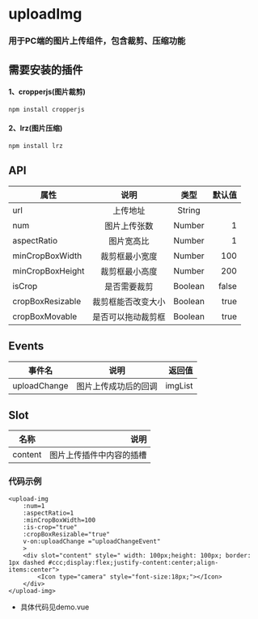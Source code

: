# uploadImg
### 用于PC端的图片上传组件，包含裁剪、压缩功能

## 需要安装的插件

#### 1、cropperjs(图片裁剪)
` npm install cropperjs `

#### 2、lrz(图片压缩)
` npm install lrz `

## API

属性|说明|类型|默认值
---|:--:|:--:|---:
url|上传地址|String|
num|图片上传张数|Number|1
aspectRatio|图片宽高比|Number|1
minCropBoxWidth|裁剪框最小宽度|Number|100
minCropBoxHeight|裁剪框最小高度|Number|200
isCrop|是否需要裁剪|Boolean|false
cropBoxResizable|裁剪框能否改变大小|Boolean|true
cropBoxMovable|是否可以拖动裁剪框|Boolean|true

## Events

事件名|说明|返回值
---|:--:|---:
uploadChange|图片上传成功后的回调|imgList

## Slot

名称|说明
---|---:
content|图片上传插件中内容的插槽

### 代码示例
```
<upload-img 
    :num=1 
    :aspectRatio=1
    :minCropBoxWidth=100
    :is-crop="true"
    :cropBoxResizable="true"
    v-on:uploadChange ="uploadChangeEvent"
    >
    <div slot="content" style=" width: 100px;height: 100px; border: 1px dashed #ccc;display:flex;justify-content:center;align-items:center">
        <Icon type="camera" style="font-size:18px;"></Icon>
    </div>
</upload-img>
```

- 具体代码见demo.vue
